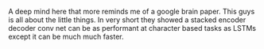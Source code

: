 A deep mind here that more reminds me of a google brain paper. This guys is all about the little things. In very short they showed a stacked encoder decoder conv net can be as performant at character based tasks as LSTMs except it can be much much faster.
